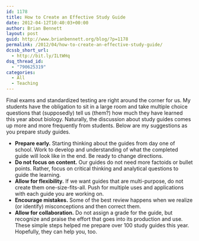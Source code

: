 ```yaml
---
id: 1178
title: How to Create an Effective Study Guide
date: 2012-04-12T10:40:03+00:00
author: Brian Bennett
layout: post
guid: http://www.brianbennett.org/blog/?p=1178
permalink: /2012/04/how-to-create-an-effective-study-guide/
dcssb_short_url:
  - http://bit.ly/ILtWHq
dsq_thread_id:
  - "790625319"
categories:
  - All
  - Teaching
---
```

Final exams and standardized testing are right around the corner for us. My students have the obligation to sit in a large room and take multiple choice questions that (supposedly) tell us (them?) how much they have learned this year about biology. Naturally, the discussion about study guides comes up more and more frequently from students. Below are my suggestions as you prepare study guides.

  * **Prepare early.** Starting thinking about the guides from day one of school. Work to develop and understanding of what the completed guide will look like in the end. Be ready to change directions.
  * **Do not focus on content.** Our guides do not need more factoids or bullet points. Rather, focus on critical thinking and analytical questions to guide the learning.
  * **Allow for flexibility.** If we want guides that are multi-purpose, do not create them one-size-fits-all. Push for multiple uses and applications with each guide you are working on.
  * **Encourage mistakes.** Some of the best review happens when we realize (or identify) misconceptions and then correct them.
  * **Allow for collaboration.** Do not assign a grade for the guide, but recognize and praise the effort that goes into its production and use.
These simple steps helped me prepare over 100 study guides this year. Hopefully, they can help you, too.